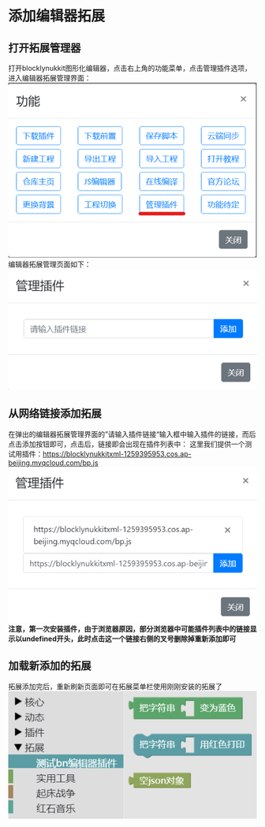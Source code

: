 # 添加编辑器拓展
## 打开拓展管理器
打开blocklynukkit图形化编辑器，点击右上角的功能菜单，点击管理插件选项，进入编辑器拓展管理界面：
![](../images/screenshot_1597587555500.png)
编辑器拓展管理页面如下：
![](../images/screenshot_1597587598362.png)

## 从网络链接添加拓展
在弹出的编辑器拓展管理界面的”请输入插件链接“输入框中输入插件的链接，而后点击添加按钮即可，点击后，链接即会出现在插件列表中：
这里我们提供一个测试用插件：https://blocklynukkitxml-1259395953.cos.ap-beijing.myqcloud.com/bp.js
![](../images/screenshot_1597587817923.png)
**注意，第一次安装插件，由于浏览器原因，部分浏览器中可能插件列表中的链接显示以undefined开头，此时点击这一个链接右侧的叉号删除掉重新添加即可**

## 加载新添加的拓展
拓展添加完后，重新刷新页面即可在拓展菜单栏使用刚刚安装的拓展了
![](../images/screenshot_1597588259085.png)

